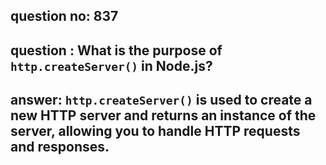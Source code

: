 
      
## question no: 837

## question : What is the purpose of `http.createServer()` in Node.js?

## answer: `http.createServer()` is used to create a new HTTP server and returns an instance of the server, allowing you to handle HTTP requests and responses.
      